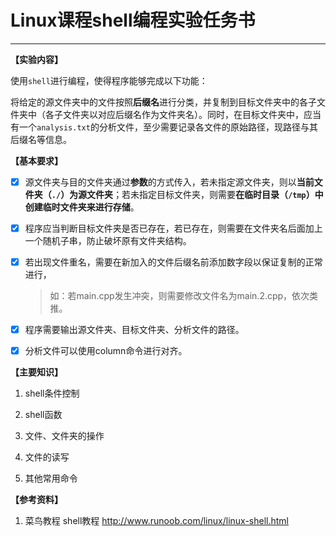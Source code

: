 # Linux课程shell编程实验任务书
----------------------------

**【实验内容】**

使用`shell`进行编程，使得程序能够完成以下功能：

将给定的源文件夹中的文件按照**后缀名**进行分类，并复制到目标文件夹中的各子文件夹中（各子文件夹以对应后缀名作为文件夹名）。同时，在目标文件夹中，应当有一个`analysis.txt`的分析文件，至少需要记录各文件的原始路径，现路径与其后缀名等信息。

**【基本要求】**

- [x] 源文件夹与目的文件夹通过**参数**的方式传入，若未指定源文件夹，则以**当前文件夹（`./`）为源文件夹**；若未指定目标文件夹，则需要**在临时目录（`/tmp`）中创建临时文件夹来进行存储**。

- [x] 程序应当判断目标文件夹是否已存在，若已存在，则需要在文件夹名后面加上一个随机子串，防止破坏原有文件夹结构。

- [x] 若出现文件重名，需要在新加入的文件后缀名前添加数字段以保证复制的正常进行，
    >如：若main.cpp发生冲突，则需要修改文件名为main.2.cpp，依次类推。

- [x] 程序需要输出源文件夹、目标文件夹、分析文件的路径。

- [x] 分析文件可以使用column命令进行对齐。

**【主要知识】**

1.  shell条件控制

2.  shell函数

3.  文件、文件夹的操作

4.  文件的读写

5.  其他常用命令

**【参考资料】**

1.  菜鸟教程 shell教程 http://www.runoob.com/linux/linux-shell.html
